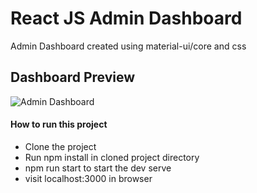 # React JS Admin Dashboard
Admin Dashboard created using material-ui/core and css

## Dashboard Preview
![Admin Dashboard](https://github.com/abhishekra07/react-admin-dashboard/blob/master/preview/Admin-Dasdboard.gif)

#### How to run this project
* Clone the project
* Run npm install in cloned project directory
* npm run start to start the dev serve
* visit localhost:3000 in browser

